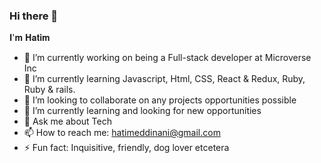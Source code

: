 ### Hi there 👋
𝐈'𝐦 𝐇𝐚𝐭𝐢𝐦
- 🔭 I’m currently working on being a Full-stack developer at Microverse Inc
- 🌱 I’m currently learning Javascript, Html, CSS, React & Redux, Ruby, Ruby & rails.
- 👯 I’m looking to collaborate on any projects opportunities possible
- 🤔 I’m currently learning and looking for new opportunities
- 💬 Ask me about Tech
- 📫 How to reach me: hatimeddinani@gmail.com
- ⚡ Fun fact: Inquisitive, friendly, dog lover etcetera
